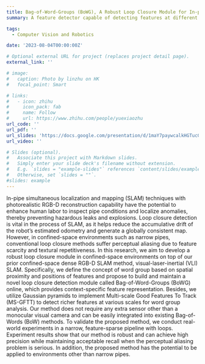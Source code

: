```yaml
---
title: Bag-of-Word-Groups (BoWG), A Robust Loop Closure Module for In-pipe Visual-Laser-Inertial SLAM
summary: A feature detector capable of detecting features at different scales based on an image pyramid. A definition of word groups exploiting the spatial co-occurrence of detected features, which provides context-specific feature representation. A database is established and updated online storing the word group information of each image, which enables efficient loop closure score computation.

tags:
  - Computer Vision and Robotics

date: '2023-08-04T00:00:00Z'

# Optional external URL for project (replaces project detail page).
external_link: ''

# image:
#   caption: Photo by linzhu on HK
#   focal_point: Smart

# links:
#   - icon: zhihu
#     icon_pack: fab
#     name: Follow
#     url: https://www.zhihu.com/people/yuexiaozhu
url_code: ''
url_pdf: ''
url_slides: 'https://docs.google.com/presentation/d/1maY7paywcalkHGTucG-XSmBUghmM3jYc/edit?usp=sharing&ouid=110083063639360259216&rtpof=true&sd=true'
url_video: ''

# Slides (optional).
#   Associate this project with Markdown slides.
#   Simply enter your slide deck's filename without extension.
#   E.g. `slides = "example-slides"` references `content/slides/example-slides.md`.
#   Otherwise, set `slides = ""`.
#slides: example
---
```


In-pipe simultaneous localization and mapping (SLAM) techniques with photorealistic RGB-D reconstruction capability have the potential to enhance human labor to inspect pipe conditions and localize anomalies, thereby preventing hazardous leaks and explosions. Loop closure detection is vital in the process of SLAM, as it helps reduce the accumulative drift of the robot’s estimated odometry and generate a globally consistent map. However, in confined-space environments such as narrow pipes, conventional loop closure methods suffer perceptual aliasing due to feature scarcity and textural repetitiveness. In this research, we aim to develop a robust loop closure module in confined-space environments on top of our prior confined-space dense RGB-D SLAM method, visual-laser-inertial (VLI) SLAM. Specifically, we define the concept of word group based on spatial proximity and positions of features and propose to build and maintain a novel loop closure detection module called Bag-of-Word-Groups (BoWG) online, which provides context-specific feature representation. Besides, we utilize Gaussian pyramids to implement Multi-scale Good Features To Track (MS-GFTT) to detect richer features at various scales for word group analysis. Our method does not require any extra sensor other than a monocular visual camera and can be easily integrated into existing Bag-of-Words (BoW) methods. To validate the proposed method, we conduct real-world experiments in a narrow, feature-sparse pipeline with loops. Experiment results show that our method is robust and can achieve high precision while maintaining acceptable recall when the perceptual aliasing problem is serious. In addition, the proposed method has the potential to be applied to environments other than narrow pipes.